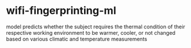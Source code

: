 # wifi-fingerprinting-ml

model predicts whether the subject requires the thermal condition of their respective working environment to be warmer, cooler, or not changed based on various climatic and temperature measurements
